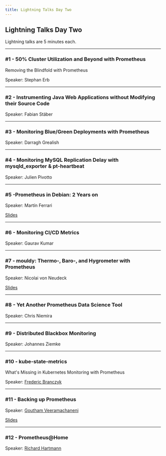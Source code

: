 ```yaml
---
title: Lightning Talks Day Two
---
```


## Lightning Talks Day Two

Lightning talks are 5 minutes each.

---

### #1 - 50% Cluster Utilization and Beyond with Prometheus
Removing the Blindfold with Prometheus

Speaker: Stephan Erb

---

### #2 - Instrumenting Java Web Applications without Modifying their Source Code

Speaker: Fabian Stäber

---

### #3 - Monitoring Blue/Green Deployments with Prometheus

Speaker: Darragh Grealish

---

### #4 - Monitoring MySQL Replication Delay with mysqld\_exporter & pt-heartbeat

Speaker: Julien Pivotto

---

### #5 -Prometheus in Debian: 2 Years on

Speaker: Martín Ferrari

[Slides](/2017-munich/slides/lightning-talks-day2-05.pdf)

---

### #6 - Monitoring CI/CD Metrics

Speaker: Gaurav Kumar

---

### #7 - mouldy: Thermo-, Baro-, and Hygrometer with Prometheus

Speaker: Nicolai von Neudeck

[Slides](/2017-munich/slides/lightning-talks-day2-07.pdf)

---

### #8 - Yet Another Prometheus Data Science Tool

Speaker: Chris Niemira

---

### #9 - Distributed Blackbox Monitoring

Speaker: Johannes Ziemke

---

### #10 - kube-state-metrics
What's Missing in Kubernetes Monitoring with Prometheus

Speaker: [Frederic Branczyk](/2017-munich/speakers/frederic-branczyk/)

---

### #11 - Backing up Prometheus

Speaker: [Goutham Veeramachaneni](/2017-munich/speakers/goutham-veeramachaneni/)

[Slides](/2017-munich/slides/lightning-talks-day2-11.pdf)

---

### #12 - Prometheus@Home

Speaker: [Richard Hartmann](/2017-munich/speakers/richard-hartmann/)
